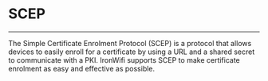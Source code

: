 # **SCEP**

---

The Simple Certificate Enrolment Protocol (SCEP) is a protocol that allows devices to easily enroll for a certificate by using a URL and a shared secret to communicate with a PKI. IronWifi supports SCEP to make certificate enrolment as easy and effective as possible.

